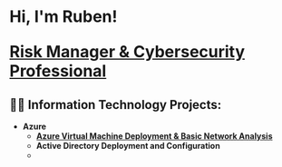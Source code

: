 <h1>Hi, I'm Ruben!

<b><a href="https://www.linkedin.com/in/itsrubenclarke/">Risk Manager & Cybersecurity Professional </a></h1>

<h2>👨‍💻 Information Technology Projects:</h2>

- <b>Azure</b>
  - [Azure Virtual Machine Deployment & Basic Network Analysis](https://github.com/itsrubenclarke/azure-vm-setup)
  - Active Directory Deployment and Configuration
  - 

